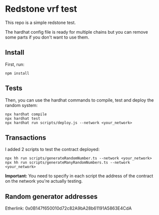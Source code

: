 # Redstone vrf test

This repo is a simple redstone test.

The hardhat config file is ready for multiple chains but you can remove some parts if you don't want to use them.

## Install

First, run:

```
npm install
```

## Tests

Then, you can use the hardhat commands to compile, test and deploy the random system:
```
npx hardhat compile
npx hardhat test
npx hardhat run scripts/deploy.js --network <your_network>
```

## Transactions

I added 2 scripts to test the contract deployed:
```
npx hh run scripts/generateRandomNumber.ts --network <your_network>
npx hh run scripts/generateManyRandomNumbers.ts --network <your_network>
```

**Important:** You need to specify in each script the address of the contract on the network you're actually testing.

## Random generator addresses

Etherlink: 0x0B147f650010d72c82A9bA28b61191A5863E4CdA